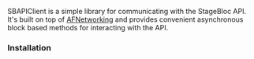 SBAPIClient is a simple library for communicating with the StageBloc API. It's built on top of [AFNetworking](https://github.com/AFNetworking/AFNetworking) and provides convenient asynchronous block based methods for interacting with the API.

### Installation
